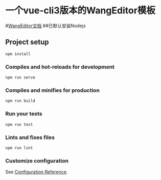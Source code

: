 # 一个vue-cli3版本的WangEditor模板
#[WangEditor文档](https://www.kancloud.cn/wangfupeng/wangeditor3/332599)
##已默认安装Nodejs

## Project setup
```
npm install
```

### Compiles and hot-reloads for development
```
npm run serve
```

### Compiles and minifies for production
```
npm run build
```

### Run your tests
```
npm run test
```

### Lints and fixes files
```
npm run lint
```

### Customize configuration
See [Configuration Reference](https://cli.vuejs.org/config/).
